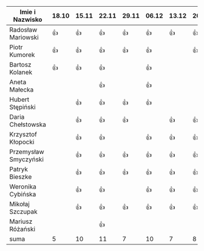 Imie i Nazwisko  | 18.10 | 15.11 |22.11| 29.11 | 06.12 | 13.12 | 20.12 | 10.01 | 17.01 |
---------------- | ----- | ----- |-----| ----- | ----- | ----- | ----- | ----- | ----- |
Radosław Mariowski | :+1: | :+1: |:+1:| :+1:| :+1: | :+1: | :+1: | :+1: | |
Piotr Kumorek	 | :+1:	| :+1: | :+1: | :+1: | :+1: | | :+1: | :+1: | |
Bartosz Kolanek	 | :+1:	| :+1: |:+1:| | :+1: | | |:+1: | |
Aneta Małecka	 | 	|  |:+1:| | :+1: | | | :+1:| |
Hubert Stępiński |      |:+1:| :+1:|:+1:|:+1:  | | | :+1:| :+1:|
Daria Chełstowska |        | :+1: |:+1:| :+1: | | :+1: | :+1: | | |
Krzysztof Kłopocki |      | :+1: | :+1: | | :+1: | :+1: | :+1: | :+1: | |
Przemysław Smyczyński |      | :+1: |:+1:| :+1: | :+1: | :+1: | :+1: | :+1: | :+1: |
Patryk Bieszke |      | :+1: |:+1:| :+1: | :+1: | :+1: | :+1: | :+1: | :+1: |
Weronika Cybińska |     | :+1: | :+1: | | :+1: | :+1: | :+1: | :+1: | |
Mikołaj Szczupak  |     | :+1: | :+1: | :+1: | :+1: | :+1: | :+1: | :+1: | :+1: |
Mariusz Różański |     |      | :+1: |  | | | | | |
suma             | 5   | 10 | 11 | 7 | 10 | 7 | 8 | | |
